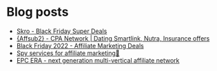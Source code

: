 # Blog posts
<!-- BLOG-POST-LIST:START -->
- [Skro - Black Friday Super Deals](https://afflift.com/f/threads/skro-black-friday-super-deals.9988/)
- [{Affsub2}  - CPA Network | Dating Smartlink, Nutra, Insurance offers](https://afflift.com/f/threads/affsub2-cpa-network-dating-smartlink-nutra-insurance-offers.9010/)
- [Black Friday 2022 - Affiliate Marketing Deals](https://afflift.com/f/threads/black-friday-2022-affiliate-marketing-deals.9962/)
- [Spy services for affiliate marketing🧐](https://afflift.com/f/threads/spy-services-for-affiliate-marketing%F0%9F%A7%90.9987/)
- [EPC ERA - next generation multi-vertical affiliate network](https://afflift.com/f/threads/epc-era-next-generation-multi-vertical-affiliate-network.9872/)
<!-- BLOG-POST-LIST:END -->
